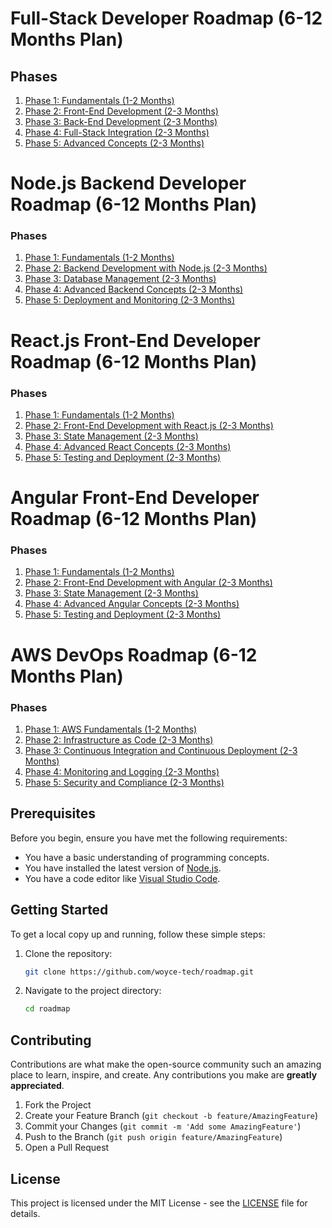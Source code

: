 # Full-Stack Developer Roadmap (6-12 Months Plan)

## Phases

1. [Phase 1: Fundamentals (1-2 Months)](./fullstack/fullstack-phase-1.md)
2. [Phase 2: Front-End Development (2-3 Months)](./fullstack/fullstack-phase-2.md)
3. [Phase 3: Back-End Development (2-3 Months)](./fullstack/fullstack-phase-3.md)
4. [Phase 4: Full-Stack Integration (2-3 Months)](./fullstack/fullstack-phase-4.md)
5. [Phase 5: Advanced Concepts (2-3 Months)](./fullstack/fullstack-phase-5.md)

# Node.js Backend Developer Roadmap (6-12 Months Plan)

### Phases

1. [Phase 1: Fundamentals (1-2 Months)](./nodejs/nodejs-phase-1.md)
2. [Phase 2: Backend Development with Node.js (2-3 Months)](./nodejs/nodejs-phase-2.md)
3. [Phase 3: Database Management (2-3 Months)](./nodejs/nodejs-phase-3.md)
4. [Phase 4: Advanced Backend Concepts (2-3 Months)](./nodejs/nodejs-phase-4.md)
5. [Phase 5: Deployment and Monitoring (2-3 Months)](./nodejs/nodejs-phase-5.md)

# React.js Front-End Developer Roadmap (6-12 Months Plan)

### Phases

1. [Phase 1: Fundamentals (1-2 Months)](./reactjs/reactjs-phase-1.md)
2. [Phase 2: Front-End Development with React.js (2-3 Months)](./reactjs/reactjs-phase-2.md)
3. [Phase 3: State Management (2-3 Months)](./reactjs/reactjs-phase-3.md)
4. [Phase 4: Advanced React Concepts (2-3 Months)](./reactjs/reactjs-phase-4.md)
5. [Phase 5: Testing and Deployment (2-3 Months)](./reactjs/reactjs-phase-5.md)

# Angular Front-End Developer Roadmap (6-12 Months Plan)

### Phases

1. [Phase 1: Fundamentals (1-2 Months)](./angular/angular-phase-1.md)
2. [Phase 2: Front-End Development with Angular (2-3 Months)](./angular/angular-phase-2.md)
3. [Phase 3: State Management (2-3 Months)](./angular/angular-phase-3.md)
4. [Phase 4: Advanced Angular Concepts (2-3 Months)](./angular/angular-phase-4.md)
5. [Phase 5: Testing and Deployment (2-3 Months)](./angular/angular-phase-5.md)

# AWS DevOps Roadmap (6-12 Months Plan)

### Phases

1. [Phase 1: AWS Fundamentals (1-2 Months)](./aws-devops/aws-devops-phase-1.md)
2. [Phase 2: Infrastructure as Code (2-3 Months)](./aws-devops/aws-devops-phase-2.md)
3. [Phase 3: Continuous Integration and Continuous Deployment (2-3 Months)](./aws-devops/aws-devops-phase-3.md)
4. [Phase 4: Monitoring and Logging (2-3 Months)](./aws-devops/aws-devops-phase-4.md)
5. [Phase 5: Security and Compliance (2-3 Months)](./aws-devops/aws-devops-phase-5.md)

## Prerequisites

Before you begin, ensure you have met the following requirements:
- You have a basic understanding of programming concepts.
- You have installed the latest version of [Node.js](https://nodejs.org/).
- You have a code editor like [Visual Studio Code](https://code.visualstudio.com/).

## Getting Started

To get a local copy up and running, follow these simple steps:

1. Clone the repository:
    ```sh
    git clone https://github.com/woyce-tech/roadmap.git
    ```
2. Navigate to the project directory:
    ```sh
    cd roadmap
    ```

## Contributing

Contributions are what make the open-source community such an amazing place to learn, inspire, and create. Any contributions you make are **greatly appreciated**.

1. Fork the Project
2. Create your Feature Branch (`git checkout -b feature/AmazingFeature`)
3. Commit your Changes (`git commit -m 'Add some AmazingFeature'`)
4. Push to the Branch (`git push origin feature/AmazingFeature`)
5. Open a Pull Request

## License

This project is licensed under the MIT License - see the [LICENSE](./LICENSE) file for details.